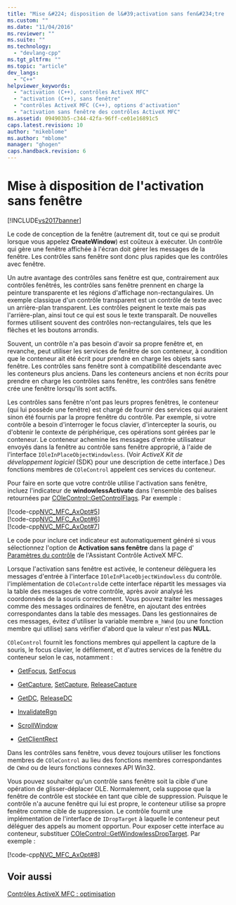 ```yaml
---
title: "Mise &#224; disposition de l&#39;activation sans fen&#234;tre | Microsoft Docs"
ms.custom: ""
ms.date: "11/04/2016"
ms.reviewer: ""
ms.suite: ""
ms.technology: 
  - "devlang-cpp"
ms.tgt_pltfrm: ""
ms.topic: "article"
dev_langs: 
  - "C++"
helpviewer_keywords: 
  - "activation (C++), contrôles ActiveX MFC"
  - "activation (C++), sans fenêtre"
  - "contrôles ActiveX MFC (C++), options d'activation"
  - "activation sans fenêtre des contrôles ActiveX MFC"
ms.assetid: 094903b5-c344-42fa-96ff-ce01e16891c5
caps.latest.revision: 10
author: "mikeblome"
ms.author: "mblome"
manager: "ghogen"
caps.handback.revision: 6
---
```

# Mise &#224; disposition de l&#39;activation sans fen&#234;tre
[!INCLUDE[vs2017banner](../assembler/inline/includes/vs2017banner.md)]

Le code de conception de la fenêtre \(autrement dit, tout ce qui se produit lorsque vous appelez **CreateWindow**\) est coûteux à exécuter.  Un contrôle qui gère une fenêtre affichée à l'écran doit gérer les messages de la fenêtre.  Les contrôles sans fenêtre sont donc plus rapides que les contrôles avec fenêtre.  
  
 Un autre avantage des contrôles sans fenêtre est que, contrairement aux contrôles fenêtrés, les contrôles sans fenêtre prennent en charge la peinture transparente et les régions d'affichage non\-rectangulaires.  Un exemple classique d'un contrôle transparent est un contrôle de texte avec un arrière\-plan transparent.  Les contrôles peignent le texte mais pas l'arrière\-plan, ainsi tout ce qui est sous le texte transparaît.  De nouvelles formes utilisent souvent des contrôles non\-rectangulaires, tels que les flèches et les boutons arrondis.  
  
 Souvent, un contrôle n'a pas besoin d'avoir sa propre fenêtre et, en revanche, peut utiliser les services de fenêtre de son conteneur, à condition que le conteneur ait été écrit pour prendre en charge les objets sans fenêtre.  Les contrôles sans fenêtre sont à compatibilité descendante avec les conteneurs plus anciens.  Dans les conteneurs anciens et non écrits pour prendre en charge les contrôles sans fenêtre, les contrôles sans fenêtre crée une fenêtre lorsqu'ils sont actifs.  
  
 Les contrôles sans fenêtre n'ont pas leurs propres fenêtres, le conteneur \(qui lui possède une fenêtre\) est chargé de fournir des services qui auraient sinon été fournis par la propre fenêtre du contrôle.  Par exemple, si votre contrôle a besoin d'interroger le focus clavier, d'intercepter la souris, ou d'obtenir le contexte de périphérique, ces opérations sont gérées par le conteneur.  Le conteneur achemine les messages d'entrée utilisateur envoyés dans la fenêtre au contrôle sans fenêtre approprié, à l'aide de l'interface `IOleInPlaceObjectWindowless`. \(Voir *ActiveX Kit de développement logiciel* \(SDK\) pour une description de cette interface.\) Des fonctions membres de `COleControl` appelent ces services du conteneur.  
  
 Pour faire en sorte que votre contrôle utilise l'activation sans fenêtre, incluez l'indicateur de **windowlessActivate** dans l'ensemble des balises retournées par [COleControl::GetControlFlags](../Topic/COleControl::GetControlFlags.md).  Par exemple :  
  
 [!code-cpp[NVC_MFC_AxOpt#5](../mfc/codesnippet/CPP/providing-windowless-activation_1.cpp)]  
[!code-cpp[NVC_MFC_AxOpt#6](../mfc/codesnippet/CPP/providing-windowless-activation_2.cpp)]  
[!code-cpp[NVC_MFC_AxOpt#7](../mfc/codesnippet/CPP/providing-windowless-activation_3.cpp)]  
  
 Le code pour inclure cet indicateur est automatiquement généré si vous sélectionnez l'option de **Activation sans fenêtre** dans la page d' [Paramètres du contrôle](../mfc/reference/control-settings-mfc-activex-control-wizard.md) de l'Assistant Contrôle ActiveX MFC.  
  
 Lorsque l'activation sans fenêtre est activée, le conteneur délèguera les messages d'entrée à l'interface `IOleInPlaceObjectWindowless` du contrôle.  l'implémentation de `COleControl`de cette interface répartit les messages via la table des messages de votre contrôle, après avoir analysé les coordonnées de la souris correctement.  Vous pouvez traiter les messages comme des messages ordinaires de fenêtre, en ajoutant des entrées correspondantes dans la table des messages.  Dans les gestionnaires de ces messages, évitez d'utiliser la variable membre `m_hWnd` \(ou une fonction membre qui utilise\) sans vérifier d'abord que la valeur n'est pas **NULL**.  
  
 `COleControl` fournit les fonctions membres qui appellent la capture de la souris, le focus clavier, le défilement, et d'autres services de la fenêtre du conteneur selon le cas, notamment :  
  
-   [GetFocus](../Topic/COleControl::GetFocus.md), [SetFocus](../Topic/COleControl::SetFocus.md)  
  
-   [GetCapture](../Topic/COleControl::GetCapture.md), [SetCapture](../Topic/COleControl::SetCapture.md), [ReleaseCapture](../Topic/COleControl::ReleaseCapture.md)  
  
-   [GetDC](../Topic/COleControl::GetDC.md), [ReleaseDC](../Topic/COleControl::ReleaseDC.md)  
  
-   [InvalidateRgn](../Topic/COleControl::InvalidateRgn.md)  
  
-   [ScrollWindow](../Topic/COleControl::ScrollWindow.md)  
  
-   [GetClientRect](../Topic/COleControl::GetClientRect.md)  
  
 Dans les contrôles sans fenêtre, vous devez toujours utiliser les fonctions membres de `COleControl` au lieu des fonctions membres correspondantes de `CWnd` ou de leurs fonctions connexes API Win32.  
  
 Vous pouvez souhaiter qu'un contrôle sans fenêtre soit la cible d'une opération de glisser\-déplacer OLE.  Normalement, cela suppose que la fenêtre de contrôle est stockée en tant que cible de suppression.  Puisque le contrôle n'a aucune fenêtre qui lui est propre, le conteneur utilise sa propre fenêtre comme cible de suppression.  Le contrôle fournit une implémentation de l'interface de `IDropTarget` à laquelle le conteneur peut déléguer des appels au moment opportun.  Pour exposer cette interface au conteneur, substituer [COleControl::GetWindowlessDropTarget](../Topic/COleControl::GetWindowlessDropTarget.md).  Par exemple :  
  
 [!code-cpp[NVC_MFC_AxOpt#8](../mfc/codesnippet/CPP/providing-windowless-activation_4.cpp)]  
  
## Voir aussi  
 [Contrôles ActiveX MFC : optimisation](../mfc/mfc-activex-controls-optimization.md)